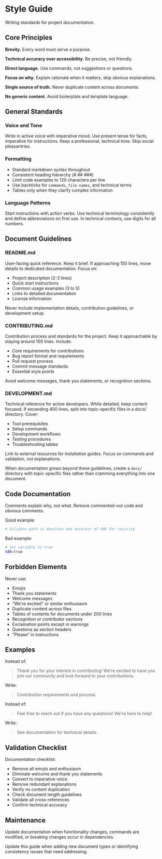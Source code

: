 # Style Guide

Writing standards for project documentation.

## Core Principles

**Brevity.** Every word must serve a purpose.

**Technical accuracy over accessibility.** Be precise, not friendly.

**Direct language.** Use commands, not suggestions or questions.

**Focus on why.** Explain rationale when it matters, skip obvious explanations.

**Single source of truth.** Never duplicate content across documents.

**No generic content.** Avoid boilerplate and template language.

## General Standards

### Voice and Tone
Write in active voice with imperative mood. Use present tense for facts, imperative for instructions. Keep a professional, technical tone. Skip social pleasantries.

### Formatting
- Standard markdown syntax throughout
- Consistent heading hierarchy (# ## ###)
- Limit code examples to 120 characters per line
- Use backticks for `commands`, `file names`, and technical terms
- Tables only when they clarify complex information

### Language Patterns
Start instructions with action verbs. Use technical terminology consistently and define abbreviations on first use. In technical contexts, use digits for all numbers.

## Document Guidelines

### README.md
User-facing quick reference. Keep it brief. If approaching 150 lines, move details to dedicated documentation. Focus on:
- Project description (2-3 lines)
- Quick start instructions
- Common usage examples (3 to 5)
- Links to detailed documentation
- License information

Never include implementation details, contribution guidelines, or development setup.

### CONTRIBUTING.md
Contribution process and standards for the project. Keep it approachable by staying around 100 lines. Include:
- Core requirements for contributions
- Bug report format and requirements
- Pull request process
- Commit message standards
- Essential style points

Avoid welcome messages, thank you statements, or recognition sections.

### DEVELOPMENT.md
Technical reference for active developers. While detailed, keep content focused. If exceeding 400 lines, split into topic-specific files in a docs/ directory. Cover:
- Tool prerequisites
- Setup commands
- Development workflows
- Testing procedures
- Troubleshooting tables

Link to external resources for installation guides. Focus on commands and validation, not explanations.

When documentation grows beyond these guidelines, create a `docs/` directory with topic-specific files rather than cramming everything into one document.

## Code Documentation

Comments explain why, not what. Remove commented-out code and obvious comments.

Good example:
```bash
# Validate path is absolute and ancestor of CWD for security
```

Bad example:
```bash
# Set variable to true
VAR=true
```

## Forbidden Elements

Never use:
- Emojis
- Thank you statements
- Welcome messages
- "We're excited" or similar enthusiasm
- Duplicate content across files
- Tables of contents for documents under 200 lines
- Recognition or contributor sections
- Exclamation points except in warnings
- Questions as section headers
- "Please" in instructions

## Examples

Instead of:
> Thank you for your interest in contributing! We're excited to have you join our community and look forward to your contributions.

Write:
> Contribution requirements and process.

Instead of:
> Feel free to reach out if you have any questions! We're here to help!

Write:
> See documentation for technical details.

## Validation Checklist

Documentation checklist:
- Remove all emojis and enthusiasm
- Eliminate welcome and thank you statements
- Convert to imperative voice
- Remove redundant explanations
- Verify no content duplication
- Check document length guidelines
- Validate all cross-references
- Confirm technical accuracy

## Maintenance

Update documentation when functionality changes, commands are modified, or breaking changes occur in dependencies.

Update this guide when adding new document types or identifying consistency issues that need addressing.